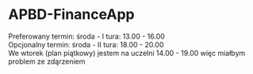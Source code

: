 # APBD-FinanceApp

Preferowany termin: środa - I tura: 13.00 - 16.00  <br />
Opcjonalny termin: środa - II tura: 18.00 - 20.00  <br />
We wtorek (plan piątkowy) jestem na uczelni 14.00 - 19.00 więc miałbym problem ze zdąrzeniem
